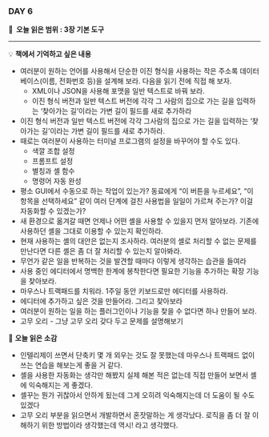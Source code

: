 ### DAY 6

**🔖  오늘 읽은 범위 : 3장 기본 도구**

---

<aside>

💡 **책에서 기억하고 싶은 내용**

</aside>

- 여러분이 원하는 언어를 사용해서 단순한 이진 형식을 사용하는 작은 주소록 데이터베이스(이름, 전화번호 등)을 설계해 보라. 다음을 읽기 전에 직접 해 보자.
    - XML이나 JSON을 사용해 포맷을 일반 텍스트로 바꿔 보라.
    - 이진 형식 버전과 일반 텍스트 버전에 각각 그 사람의 집으로 가는 길을 입력하는 ‘찾아가는 길’이라는 가변 길이 필드를 새로 추가하라
- 이진 형식 버전과 일반 텍스트 버전에 각각 그사람의 집으로 가는 길을 입력하는 ‘찾아가는 길’이라는 가변 길이 필드를 새로 추가하라.
- 때로는 여러분이 사용하는 터미널 프로그램의 설정을 바꾸어야 할 수도 있다.
    - 색깔 조합 설정
    - 프롬프트 설정
    - 별칭과 셸 함수
    - 명령어 자동 완성
- 평소 GUI에서 수동으로 하는 작업이 있는가? 동료에게 “이 버튼을 누르세요”, “이 항목을 선택하세요” 같이 여러 단계에 걸친 사용법을 일일이 가르쳐 주는가? 이걸 자동화할 수 있겠는가?
- 새 환경으로 옮겨갈 때면 언제나 어떤 셸을 사용할 수 있을지 먼저 알아보라. 기존에 사용하던 셸을 그대로 이용할 수 있는지 확인하라.
- 현재 사용하는 셸의 대안은 없는지 조사하라. 여러분의 셸로 처리할 수 없는 문제를 만난다면 다른 셸은 좀 더 잘 처리할 수 있는지 알아봐라.
- 무언가 같은 일을 반복하는 것을 발견할 때마다 이렇게 생각하는 습관을 들여라
- 사용 중인 에디터에서 명백한 한계에 봉착한다면 필요한 기능을 추가하는 확장 기능을 찾아보라.
- 마우스나 트랙패드를 치워라. 1주일 동안 키보드로만 에디터를 사용하라.
- 에디터에 추가하고 싶은 것을 만들어라. 그리고 찾아보라
- 여러분이 원하는 일을 하는 플러그인이나 기능을 찾을 수 없다면 하나 만들어 보라.
- 고무 오리 - 그냥 고무 오리 갖다 두고 문제를 설명해보기

<aside>

🤔 **오늘 읽은 소감**

</aside>

- 인텔리제이 쓰면서 단축키 몇 개 외우는 것도 잘 못했는데 마우스나 트랙패드 없이 쓰는 연습을 해보는게 좋을 거 같다.
- 셸을 사용한 자동화는 생각만 해봤지 실제 해본 적은 없는데 직접 만들어 보면서 셸에 익숙해지는 게 좋겠다.
- 셸꾸는 뭔가 귀찮아서 안하게 됬는데 그게 오히려 익숙해지는데 더 도움이 될 수도 있겠다
- 고무 오리 부분을 읽으면서 개발하면서 혼잣말하는 게 생각났다. 로직을 좀 더 잘 이해하기 위한 방법이라 생각했는데 역시! 라고 생각했다.